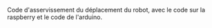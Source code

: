 Code d'asservissement du déplacement du robot, avec le code sur la raspberry et le code de l'arduino.
